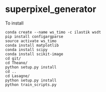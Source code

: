# superpixel_generator

To install

    conda create --name ws_timo -c ilastik wsdt
    pip install configargparse
    source activate ws_timo
    conda install matplotlib
    conda install scipy
    conda install scikit-image
    cd git/
    cd Theano/
    python setup.py install
    cd ..
    cd Lasagne/
    python setup.py install
    python train_scripts.py
